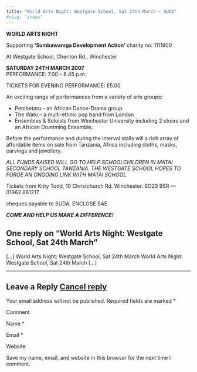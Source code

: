 ```yaml
---
title: "World Arts Night: Westgate School, Sat 24th March – SUDA"
#slug: "index"
---
```


**WORLD ARTS NIGHT**

Supporting **‘Sumbawamga Development Action’** charity no: 1111900

At Westgate School, Cheriton Rd., Winchester

**SATURDAY 24TH MARCH 2007**  
PERFORMANCE: 7.00 – 8.45 p.m.

TICKETS FOR EVENING PERFORMANCE: £5.00

An exciting range of performances from a variety of arts groups:

*   Pembetatu – an African Dance-Drama group
*   The Watu – a multi-ethnic pop band from London
*   Ensembles & Soloists from Winchester University including 2 choirs and an African Drumming Ensemble.

Before the performance and during the interval stalls will a rich array of affordable items on sale from Tanzania, Africa including cloths, masks, carvings and jewellery.

_ALL FUNDS RAISED WILL GO TO HELP SCHOOLCHILDREN IN MATAI SECONDARY SCHOOL TANZANIA. THE WESTGATE SCHOOL HOPES TO FORGE AN ONGOING LINK WITH MATAI SCHOOL_

Tickets from Kitty Todd, 10 Christchurch Rd. Winchester. SO23 9SR — 01962 861217.

cheques payable to SUDA, ENCLOSE SAE

_**COME AND HELP US MAKE A DIFFERENCE!**_

One reply on “World Arts Night: Westgate School, Sat 24th March”
----------------------------------------------------------------

\[…\] World Arts Night: Westgate School, Sat 24th March World Arts Night: Westgate School, Sat 24th March \[…\]

* * *

Leave a Reply [Cancel reply](/2007/02/world-arts-night-westgate-school-sat-24th-march/#respond)
-----------------------------------------------------------------------------------------------

Your email address will not be published. Required fields are marked \*

Comment

Name \* 

Email \* 

Website 

 Save my name, email, and website in this browser for the next time I comment.